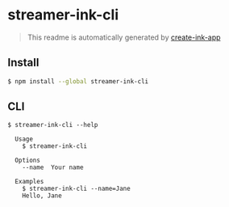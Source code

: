 # streamer-ink-cli

> This readme is automatically generated by [create-ink-app](https://github.com/vadimdemedes/create-ink-app)

## Install

```bash
$ npm install --global streamer-ink-cli
```

## CLI

```
$ streamer-ink-cli --help

  Usage
    $ streamer-ink-cli

  Options
    --name  Your name

  Examples
    $ streamer-ink-cli --name=Jane
    Hello, Jane
```
